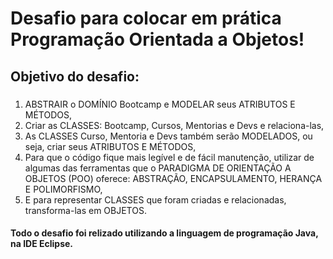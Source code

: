 # Desafio para colocar em prática Programação Orientada a Objetos!
## Objetivo do desafio:
### 
1. ABSTRAIR o DOMÍNIO Bootcamp e MODELAR seus ATRIBUTOS E MÉTODOS,
2. Criar as CLASSES: Bootcamp, Cursos, Mentorias e Devs e relaciona-las,
3. As CLASSES Curso, Mentoria e Devs também serão MODELADOS, ou seja, criar seus ATRIBUTOS E MÉTODOS,
4. Para que o código fique mais legível e de fácil manutenção, utilizar de algumas das ferramentas que o PARADIGMA DE ORIENTAÇÃO A OBJETOS (POO) oferece: ABSTRAÇÃO, ENCAPSULAMENTO, HERANÇA E POLIMORFISMO,
5. E para representar CLASSES que foram criadas e relacionadas, transforma-las em OBJETOS.

#### Todo o desafio foi relizado utilizando a linguagem de programação Java, na IDE Eclipse.
